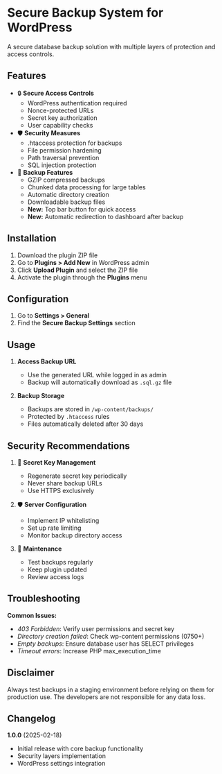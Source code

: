 # Secure Backup System for WordPress

A secure database backup solution with multiple layers of protection and access controls.

## Features

- 🔒 **Secure Access Controls**
  - WordPress authentication required
  - Nonce-protected URLs
  - Secret key authorization
  - User capability checks
- 🛡️ **Security Measures**
  - .htaccess protection for backups
  - File permission hardening
  - Path traversal prevention
  - SQL injection protection
- 💾 **Backup Features**
  - GZIP compressed backups
  - Chunked data processing for large tables
  - Automatic directory creation
  - Downloadable backup files
  - **New:** Top bar button for quick access
  - **New:** Automatic redirection to dashboard after backup

## Installation

1. Download the plugin ZIP file
2. Go to **Plugins > Add New** in WordPress admin
3. Click **Upload Plugin** and select the ZIP file
4. Activate the plugin through the **Plugins** menu

## Configuration

1. Go to **Settings > General**
2. Find the **Secure Backup Settings** section

## Usage

1. **Access Backup URL**
   - Use the generated URL while logged in as admin
   - Backup will automatically download as `.sql.gz` file

2. **Backup Storage**
   - Backups are stored in `/wp-content/backups/`
   - Protected by `.htaccess` rules
   - Files automatically deleted after 30 days

## Security Recommendations

1. 🔑 **Secret Key Management**
   - Regenerate secret key periodically
   - Never share backup URLs
   - Use HTTPS exclusively

2. 🛡️ **Server Configuration**
   - Implement IP whitelisting
   - Set up rate limiting
   - Monitor backup directory access

3. 🔄 **Maintenance**
   - Test backups regularly
   - Keep plugin updated
   - Review access logs

## Troubleshooting

**Common Issues:**
- *403 Forbidden*: Verify user permissions and secret key
- *Directory creation failed*: Check wp-content permissions (0750+)
- *Empty backups*: Ensure database user has SELECT privileges
- *Timeout errors*: Increase PHP max_execution_time

## Disclaimer

Always test backups in a staging environment before relying on them for production use. The developers are not responsible for any data loss.


## Changelog

**1.0.0** (2025-02-18)
- Initial release with core backup functionality
- Security layers implementation
- WordPress settings integration